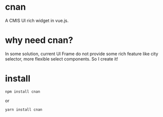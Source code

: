 # cnan
A CMIS UI rich widget in vue.js. 

# why need cnan?
In some solution, current UI Frame do not provide some rich feature like city selector, more flexible select components. So I create it!

# install
```
npm install cnan
```
or
```
yarn install cnan
```
